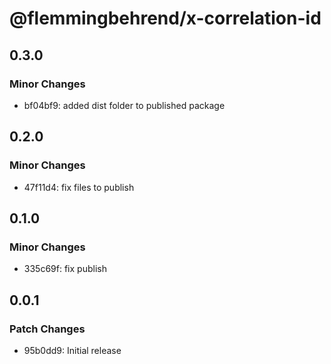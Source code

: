 # @flemmingbehrend/x-correlation-id

## 0.3.0

### Minor Changes

- bf04bf9: added dist folder to published package

## 0.2.0

### Minor Changes

- 47f11d4: fix files to publish

## 0.1.0

### Minor Changes

- 335c69f: fix publish

## 0.0.1

### Patch Changes

- 95b0dd9: Initial release
